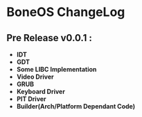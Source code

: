 # BoneOS ChangeLog

## Pre Release v0.0.1 :
+ **IDT**
+ **GDT**
+ **Some LIBC Implementation**
+ **Video Driver**
+ **GRUB**
+ **Keyboard Driver**
+ **PIT Driver**
+ **Builder(Arch/Platform Dependant Code)**